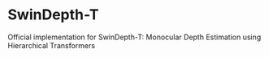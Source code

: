 # SwinDepth-T
 Official implementation for SwinDepth-T: Monocular Depth Estimation using Hierarchical Transformers
